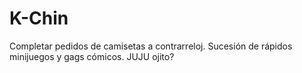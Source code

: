 # K-Chin
Completar pedidos de camisetas a contrarreloj. Sucesión de rápidos minijuegos y gags cómicos.
JUJU
ojito?
